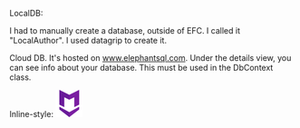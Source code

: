 ﻿LocalDB:

I had to manually create a database, outside of EFC. I called it "LocalAuthor". I used datagrip to create it.


Cloud DB.
It's hosted on www.elephantsql.com.
Under the details view, you can see info about your database. This must be used in the DbContext class.

Inline-style: 
![alt text](https://github.com/adam-p/markdown-here/raw/master/src/common/images/icon48.png "Logo Title Text 1")
